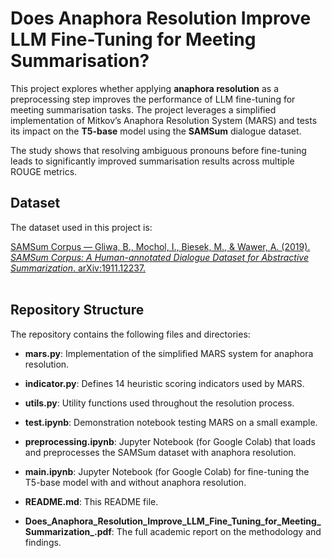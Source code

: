 # Does Anaphora Resolution Improve LLM Fine-Tuning for Meeting Summarisation?
This project explores whether applying **anaphora resolution** as a preprocessing step improves the performance of LLM fine-tuning for meeting summarisation tasks. The project leverages a simplified implementation of Mitkov’s Anaphora Resolution System (MARS) and tests its impact on the **T5-base** model using the **SAMSum** dialogue dataset.

The study shows that resolving ambiguous pronouns before fine-tuning leads to significantly improved summarisation results across multiple ROUGE metrics.

## Dataset
The dataset used in this project is:

[SAMSum Corpus — Gliwa, B., Mochol, I., Biesek, M., & Wawer, A. (2019). *SAMSum Corpus: A Human-annotated Dialogue Dataset for Abstractive Summarization*. arXiv:1911.12237.](https://arxiv.org/abs/1911.12237)<br><br>

## Repository Structure

The repository contains the following files and directories:
- **mars.py**: Implementation of the simplified MARS system for anaphora resolution.

- **indicator.py**: Defines 14 heuristic scoring indicators used by MARS.

- **utils.py**: Utility functions used throughout the resolution process.

- **test.ipynb**: Demonstration notebook testing MARS on a small example.

- **preprocessing.ipynb**: Jupyter Notebook (for Google Colab) that loads and preprocesses the SAMSum dataset with anaphora resolution.

- **main.ipynb**: Jupyter Notebook (for Google Colab) for fine-tuning the T5-base model with and without anaphora resolution.

- **README.md**: This README file.

- **Does_Anaphora_Resolution_Improve_LLM_Fine_Tuning_for_Meeting_Summarization_.pdf**: The full academic report on the methodology and findings.
 

 